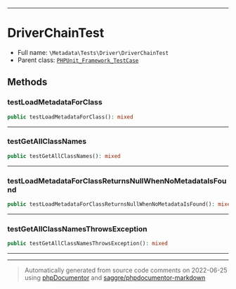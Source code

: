 ***

# DriverChainTest





* Full name: `\Metadata\Tests\Driver\DriverChainTest`
* Parent class: [`PHPUnit_Framework_TestCase`](../../../PHPUnit_Framework_TestCase.md)




## Methods


### testLoadMetadataForClass



```php
public testLoadMetadataForClass(): mixed
```











***

### testGetAllClassNames



```php
public testGetAllClassNames(): mixed
```











***

### testLoadMetadataForClassReturnsNullWhenNoMetadataIsFound



```php
public testLoadMetadataForClassReturnsNullWhenNoMetadataIsFound(): mixed
```











***

### testGetAllClassNamesThrowsException



```php
public testGetAllClassNamesThrowsException(): mixed
```











***


***
> Automatically generated from source code comments on 2022-06-25 using [phpDocumentor](http://www.phpdoc.org/) and [saggre/phpdocumentor-markdown](https://github.com/Saggre/phpDocumentor-markdown)
